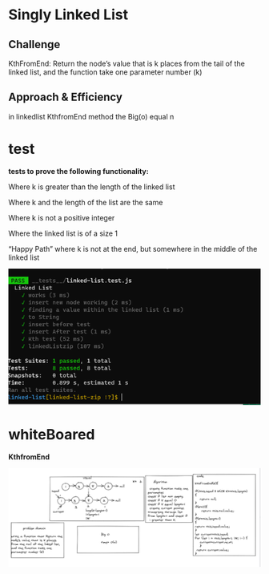 # Singly Linked List

## Challenge
<!-- Description of the challenge -->

KthFromEnd: Return the 
node’s value that is k places 
from the tail of the linked list, 
and the function take one 
parameter number (k)

## Approach & Efficiency
<!-- What approach did you take? Why? What is the Big O space/time for this approach? -->
in linkedlist KthfromEnd method the Big(o) equal n

# test

**tests to prove the following functionality:**

Where k is greater than the length of the linked list

Where k and the length of the list are the same

Where k is not a positive integer

Where the linked list is of a size 1

“Happy Path” where k is not at the end, but somewhere in the middle of the linked list


![test](img/zipTest.PNG)


# whiteBoared

**KthfromEnd**

![KthFromEnd](img/kth.PNG)
